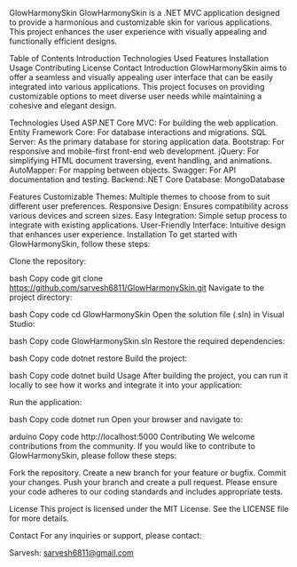 GlowHarmonySkin
GlowHarmonySkin is a .NET MVC application designed to provide a harmonious and customizable skin for various applications. This project enhances the user experience with visually appealing and functionally efficient designs.

Table of Contents
Introduction
Technologies Used
Features
Installation
Usage
Contributing
License
Contact
Introduction
GlowHarmonySkin aims to offer a seamless and visually appealing user interface that can be easily integrated into various applications. This project focuses on providing customizable options to meet diverse user needs while maintaining a cohesive and elegant design.

Technologies Used
ASP.NET Core MVC: For building the web application.
Entity Framework Core: For database interactions and migrations.
SQL Server: As the primary database for storing application data.
Bootstrap: For responsive and mobile-first front-end web development.
jQuery: For simplifying HTML document traversing, event handling, and animations.
AutoMapper: For mapping between objects.
Swagger: For API documentation and testing.
Backend:.NET Core
Database: MongoDatabase

Features
Customizable Themes: Multiple themes to choose from to suit different user preferences.
Responsive Design: Ensures compatibility across various devices and screen sizes.
Easy Integration: Simple setup process to integrate with existing applications.
User-Friendly Interface: Intuitive design that enhances user experience.
Installation
To get started with GlowHarmonySkin, follow these steps:

Clone the repository:

bash
Copy code
git clone https://github.com/sarvesh6811/GlowHarmonySkin.git
Navigate to the project directory:

bash
Copy code
cd GlowHarmonySkin
Open the solution file (.sln) in Visual Studio:

bash
Copy code
GlowHarmonySkin.sln
Restore the required dependencies:

bash
Copy code
dotnet restore
Build the project:

bash
Copy code
dotnet build
Usage
After building the project, you can run it locally to see how it works and integrate it into your application:

Run the application:

bash
Copy code
dotnet run
Open your browser and navigate to:

arduino
Copy code
http://localhost:5000
Contributing
We welcome contributions from the community. If you would like to contribute to GlowHarmonySkin, please follow these steps:

Fork the repository.
Create a new branch for your feature or bugfix.
Commit your changes.
Push your branch and create a pull request.
Please ensure your code adheres to our coding standards and includes appropriate tests.

License
This project is licensed under the MIT License. See the LICENSE file for more details.

Contact
For any inquiries or support, please contact:

Sarvesh: sarvesh6811@gmail.com
